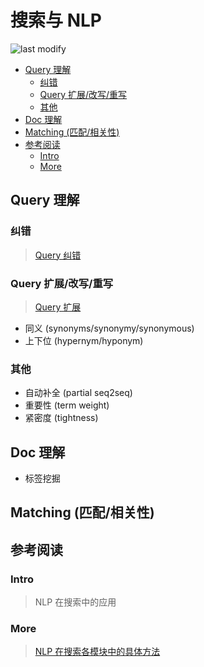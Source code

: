 搜索与 NLP
===
<!--START_SECTION:badge-->

![last modify](https://img.shields.io/static/v1?label=last%20modify&message=2022-12-12%2023%3A55%3A28&color=yellowgreen&style=flat-square)

<!--END_SECTION:badge-->
<!--info
top: false
hidden: false
-->

<!-- TOC -->
- [Query 理解](#query-理解)
    - [纠错](#纠错)
    - [Query 扩展/改写/重写](#query-扩展改写重写)
    - [其他](#其他)
- [Doc 理解](#doc-理解)
- [Matching (匹配/相关性)](#matching-匹配相关性)
- [参考阅读](#参考阅读)
    - [Intro](#intro)
    - [More](#more)
<!-- TOC -->


## Query 理解

### 纠错
> [Query 纠错](./query纠错.md)


### Query 扩展/改写/重写
> [Query 扩展](./query扩展.md)
- 同义 (synonyms/synonymy/synonymous)
- 上下位 (hypernym/hyponym)

### 其他
- 自动补全 (partial seq2seq)
- 重要性 (term weight)
- 紧密度 (tightness)

## Doc 理解
- 标签挖掘

## Matching (匹配/相关性)


## 参考阅读

### Intro
> NLP 在搜索中的应用

### More
> [NLP 在搜索各模块中的具体方法](搜索相关阅读.md)
